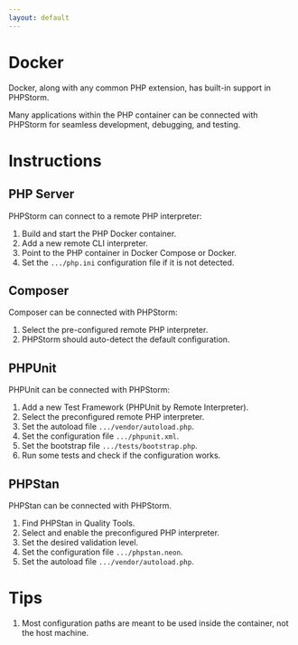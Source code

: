 ```yaml
---
layout: default
---
```


# Docker

Docker, along with any common PHP extension, has built-in support in PHPStorm.

Many applications within the PHP container can be connected with PHPStorm for
seamless development, debugging, and testing.

# Instructions

## PHP Server

PHPStorm can connect to a remote PHP interpreter:

1. Build and start the PHP Docker container.
2. Add a new remote CLI interpreter.
3. Point to the PHP container in Docker Compose or Docker.
4. Set the `.../php.ini` configuration file if it is not detected.

## Composer

Composer can be connected with PHPStorm:

1. Select the pre-configured remote PHP interpreter.
2. PHPStorm should auto-detect the default configuration.

## PHPUnit

PHPUnit can be connected with PHPStorm:

1. Add a new Test Framework (PHPUnit by Remote Interpreter).
2. Select the preconfigured remote PHP interpreter.
3. Set the autoload file `.../vendor/autoload.php`.
4. Set the configuration file `.../phpunit.xml`.
5. Set the bootstrap file `.../tests/bootstrap.php`.
6. Run some tests and check if the configuration works.

## PHPStan

PHPStan can be connected with PHPStorm.

1. Find PHPStan in Quality Tools.
2. Select and enable the preconfigured PHP interpreter.
3. Set the desired validation level.
4. Set the configuration file `.../phpstan.neon`.
5. Set the autoload file `.../vendor/autoload.php`.

# Tips

1. Most configuration paths are meant to be used inside the container, not the
   host machine.
